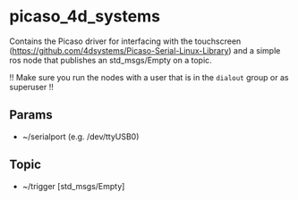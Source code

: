 # picaso_4d_systems
Contains the Picaso driver for interfacing with the touchscreen (https://github.com/4dsystems/Picaso-Serial-Linux-Library) and a simple ros node that publishes an std_msgs/Empty on a topic.

!! Make sure you run the nodes with a user that is in the `dialout` group or as superuser !!

## Params
- ~/serialport (e.g. /dev/ttyUSB0)

## Topic
- ~/trigger [std_msgs/Empty]
